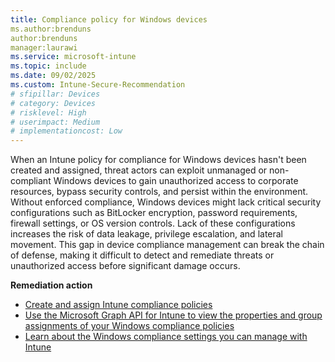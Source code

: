 ```yaml
---
title: Compliance policy for Windows devices
ms.author:brenduns
author:brenduns
manager:laurawi
ms.service: microsoft-intune
ms.topic: include
ms.date: 09/02/2025
ms.custom: Intune-Secure-Recommendation
# sfipillar: Devices
# category: Devices
# risklevel: High
# userimpact: Medium
# implementationcost: Low
---
```


When an Intune policy for compliance for Windows devices hasn't been created and assigned, threat actors can exploit unmanaged or non-compliant Windows devices to gain unauthorized access to corporate resources, bypass security controls, and persist within the environment. Without enforced compliance, Windows devices might lack critical security configurations such as BitLocker encryption, password requirements, firewall settings, or OS version controls. Lack of these configurations increases the risk of data leakage, privilege escalation, and lateral movement. This gap in device compliance management can break the chain of defense, making it difficult to detect and remediate threats or unauthorized access before significant damage occurs.

**Remediation action**

- [Create and assign Intune compliance policies](/intune/intune-service/protect/create-compliance-policy)
- [Use the Microsoft Graph API for Intune to view the properties and group assignments of your Windows compliance policies](/graph/api/resources/intune-deviceconfig-devicecompliancepolicy?view=graph-rest-1.0)
- [Learn about the Windows compliance settings you can manage with Intune](/intune/intune-service/compliance-policy-create-windows)